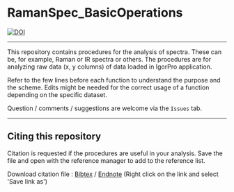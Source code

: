 # RamanSpec_BasicOperations

[![DOI](https://zenodo.org/badge/50757391.svg)](https://zenodo.org/badge/latestdoi/50757391)

***

This repository contains procedures for the analysis of spectra. These can be, for example, Raman or IR spectra or others. The procedures are for analyzing raw data (x, y columns) of data loaded in IgorPro application.

Refer to the few lines before each function to understand the purpose and the scheme. Edits might be needed for the correct usage of a function depending on the specific dataset.

Question / comments / suggestions are welcome via the `Issues` tab.

***

## Citing this repository

Citation is requested if the procedures are useful in your analysis. Save the file and open with the reference manager to add to the reference list.

Download citation file : [Bibtex](https://raw.githubusercontent.com/ankit7540/RamanSpec_BasicOperations/master/citation/RamanOps.bib) / [Endnote](https://raw.githubusercontent.com/ankit7540/RamanSpec_BasicOperations/master/citation/RamanOps.RIS) (Right click on the link and select 'Save link as')

